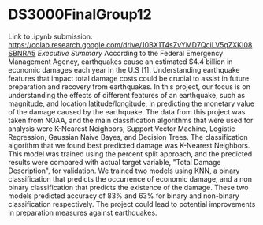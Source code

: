 # DS3000FinalGroup12
Link to .ipynb submission: https://colab.research.google.com/drive/10BX1T4sZvYMD7QciLV5qZXKI08SBNRA5
*Executive Summary*
According to the Federal Emergency Management Agency, earthquakes cause an estimated $4.4 billion in economic damages each year in the U.S [1]. Understanding earthquake features that impact total damage costs could be crucial to assist in future preparation and recovery from earthquakes. In this project, our focus is on understanding the effects of different features of an earthquake, such as magnitude, and location latitude/longitude, in predicting the monetary value of the damage caused by the earthquake. The data from this project was taken from NOAA, and the main classification algorithms that were used for analysis were K-Nearest Neighbors, Support Vector Machine, Logistic Regression, Gaussian Naive Bayes, and Decision Trees. The classification algorithm that we found best predicted damage was K-Nearest Neighbors. This model was trained using the percent split approach, and the predicted results were compared with actual target variable, "Total Damage Description", for validation. We trained two models using KNN, a binary classification that predicts the occurrence of economic damage, and a non binary classification that predicts the existence of the damage. These two models predicted accuracy of 83% and 63% for binary and non-binary classification respectively. The project could lead to potential improvements in preparation measures against earthquakes.
